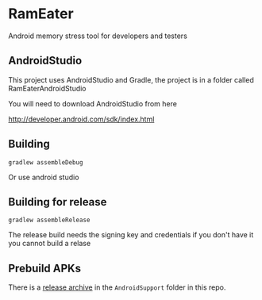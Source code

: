 # RamEater
Android memory stress tool for developers and testers

## AndroidStudio

This project uses AndroidStudio and Gradle, the project is in a folder called RamEaterAndroidStudio

You will need to download AndroidStudio from here

http://developer.android.com/sdk/index.html

## Building

```gradlew assembleDebug```

Or use android studio

## Building for release

```gradlew assembleRelease```

The release build needs the signing key and credentials if you don't have it you cannot build a relase

## Prebuild APKs

There is a [release archive](AndroidSupport/releases/README.md) in the `AndroidSupport` folder in this repo.
